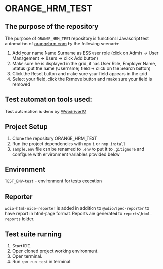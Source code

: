# ORANGE_HRM_TEST
## The purpose of the repository
The purpose of `ORANGE_HRM_TEST` repository is functional Javascript test automation of [orangehrm.com](https://opensource-demo.orangehrmlive.com/web/index.php/auth/login) by the following scenario:

1. Add your name Name Surname as ESS user role (click on Admin -> User Management -> Users -> click Add button)
2. Make sure he is displayed in the grid, it has User Role, Employer Name, Status (put the name [Username] field -> click on the Search button)
3. Click the Reset button and make sure your field appears in the grid
4. Select your field, click the Remove button and make sure your field is removed

## Test automation tools used:
Test automation is done by [WebdriverIO](https://webdriver.io/) 

## Project Setup 
1. Clone the repository ORANGE_HRM_TEST
2. Run the project dependencies with `npm i` or `nmp install`
3. `sample.env` file can be renamed to `.env` to put it to `.gitignore` and configure with environment variables provided below

## Environment
`TEST_ENV=test` - environment for tests execution

## Reporter
`wdio-html-nice-reporter` is added in addition to `@wdio/spec-reporter` to have report in html-page format. Reports are generated to `reports\html-reports` folder.

## Test suite running
1. Start IDE.
2. Open cloned project working environment.
3. Open terminal.
4. Run `npm run test` in terminal

